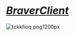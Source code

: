 #  ***[BraverClient](https://tdljt22b-4000.euw.devtunnels.ms)*** 
![tckkfioq png1200px](https://github.com/BraverClient/HelloWorld/assets/93947784/9d48f394-eb5b-45a5-867b-aedff0d0c490)
